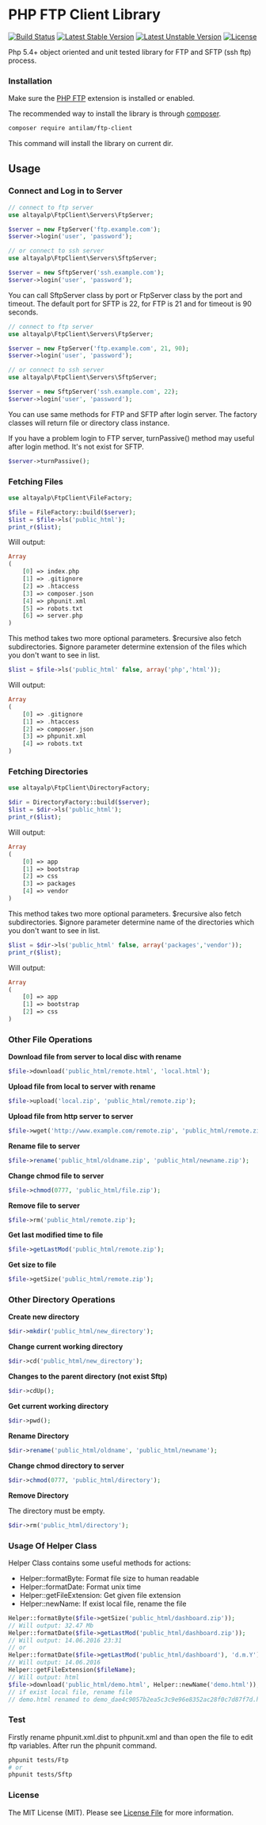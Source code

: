 # PHP FTP Client Library

[![Build Status](https://travis-ci.org/altayalp/php-ftp-client.svg?branch=master)](https://travis-ci.org/altayalp/php-ftp-client)
[![Latest Stable Version](https://poser.pugx.org/altayalp/ftp-client/version)](https://packagist.org/packages/altayalp/ftp-client)
[![Latest Unstable Version](https://poser.pugx.org/altayalp/ftp-client/v/unstable)](//packagist.org/packages/altayalp/ftp-client)
[![License](https://poser.pugx.org/altayalp/ftp-client/license)](https://packagist.org/packages/altayalp/ftp-client)

Php 5.4+ object oriented and unit tested library for FTP and SFTP (ssh ftp) process.

### Installation

Make sure the [PHP FTP](http://php.net/book_ftp) extension is installed or enabled.

The recommended way to install the library is through [composer](https://getcomposer.org/).

```bash
composer require antilam/ftp-client
```

This command will install the library on current dir.

## Usage
### Connect and Log in to Server

```php
// connect to ftp server
use altayalp\FtpClient\Servers\FtpServer;

$server = new FtpServer('ftp.example.com');
$server->login('user', 'password');

// or connect to ssh server
use altayalp\FtpClient\Servers\SftpServer;

$server = new SftpServer('ssh.example.com');
$server->login('user', 'password');
```

You can call SftpServer class by port or FtpServer class by the port and timeout. The default port for SFTP is 22, for FTP is 21 and for timeout is 90 seconds.

```php
// connect to ftp server
use altayalp\FtpClient\Servers\FtpServer;

$server = new FtpServer('ftp.example.com', 21, 90);
$server->login('user', 'password');

// or connect to ssh server
use altayalp\FtpClient\Servers\SftpServer;

$server = new SftpServer('ssh.example.com', 22);
$server->login('user', 'password');
```

You can use same methods for FTP and SFTP after login server. The factory classes will return file or directory class instance.

If you have a problem login to FTP server, turnPassive() method may useful after login method. It's not exist for SFTP.

```php
$server->turnPassive();
```

### Fetching Files

```php
use altayalp\FtpClient\FileFactory;

$file = FileFactory::build($server);
$list = $file->ls('public_html');
print_r($list);
```

Will output:

```php
Array
(
    [0] => index.php
    [1] => .gitignore
    [2] => .htaccess
    [3] => composer.json
    [4] => phpunit.xml
    [5] => robots.txt
    [6] => server.php
)
```

This method takes two more optional parameters. $recursive also fetch subdirectories. $ignore parameter determine extension of the files which you don't want to see in list.

```php
$list = $file->ls('public_html' false, array('php','html'));
```

Will output:

```php
Array
(
    [0] => .gitignore
    [1] => .htaccess
    [2] => composer.json
    [3] => phpunit.xml
    [4] => robots.txt
)
```

### Fetching Directories

```php
use altayalp\FtpClient\DirectoryFactory;

$dir = DirectoryFactory::build($server);
$list = $dir->ls('public_html');
print_r($list);
```

Will output:

```php
Array
(
    [0] => app
    [1] => bootstrap
    [2] => css
    [3] => packages
    [4] => vendor
)
```

This method takes two more optional parameters. $recursive also fetch subdirectories. $ignore parameter determine name of the directories which you don't want to see in list.

```php
$list = $dir->ls('public_html' false, array('packages','vendor'));
print_r($list);
```

Will output:

```php
Array
(
    [0] => app
    [1] => bootstrap
    [2] => css
)
```

### Other File Operations

**Download file from server to local disc with rename**

```php
$file->download('public_html/remote.html', 'local.html');
```

**Upload file from local to server with rename**

```php
$file->upload('local.zip', 'public_html/remote.zip');
```

**Upload file from http server to server**

```php
$file->wget('http://www.example.com/remote.zip', 'public_html/remote.zip');
```

**Rename file to server**

```php
$file->rename('public_html/oldname.zip', 'public_html/newname.zip');
```

**Change chmod file to server**

```php
$file->chmod(0777, 'public_html/file.zip');
```

**Remove file to server**

```php
$file->rm('public_html/remote.zip');
```

**Get last modified time to file**

```php
$file->getLastMod('public_html/remote.zip');
```

**Get size to file**

```php
$file->getSize('public_html/remote.zip');
```

### Other Directory Operations

**Create new directory**

```php
$dir->mkdir('public_html/new_directory');
```

**Change current working directory**

```php
$dir->cd('public_html/new_directory');
```

**Changes to the parent directory (not exist Sftp)**

```php
$dir->cdUp();
```

**Get current working directory**

```php
$dir->pwd();
```

**Rename Directory**

```php
$dir->rename('public_html/oldname', 'public_html/newname');
```

**Change chmod directory to server**

```php
$dir->chmod(0777, 'public_html/directory');
```

**Remove Directory**

The directory must be empty.

```php
$dir->rm('public_html/directory');
```

### Usage Of Helper Class
Helper Class contains some useful methods for actions:
* Helper::formatByte: Format file size to human readable
* Helper::formatDate: Format unix time
* Helper::getFileExtension: Get given file extension
* Helper::newName: If exist local file, rename the file

```php
Helper::formatByte($file->getSize('public_html/dashboard.zip'));
// Will output: 32.47 Mb
Helper::formatDate($file->getLastMod('public_html/dashboard.zip'));
// Will output: 14.06.2016 23:31
// or
Helper::formatDate($file->getLastMod('public_html/dashboard'), 'd.m.Y');
// Will output: 14.06.2016
Helper::getFileExtension($fileName);
// Will output: html
$file->download('public_html/demo.html', Helper::newName('demo.html'));
// if exist local file, rename file
// demo.html renamed to demo_dae4c9057b2ea5c3c9e96e8352ac28f0c7d87f7d.html
```

### Test
Firstly rename phpunit.xml.dist to phpunit.xml and than open the file to edit ftp variables. After run the phpunit command.

```bash
phpunit tests/Ftp
# or
phpunit tests/Sftp
```

### License

The MIT License (MIT). Please see [License File](https://github.com/altayalp/php-ftp-client/blob/master/LICENSE) for more information.
